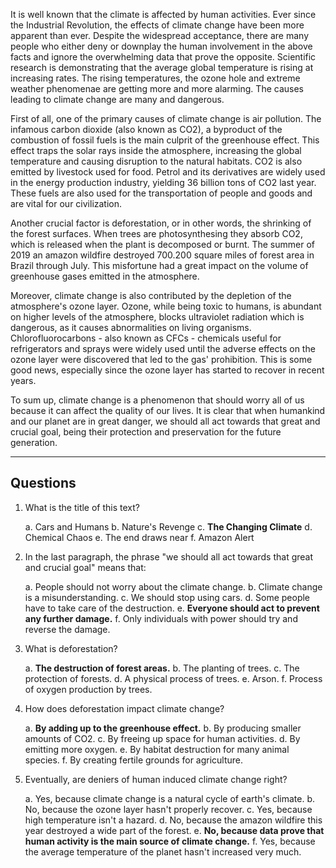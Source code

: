 It is well known that the climate is affected by human activities. Ever since the Industrial Revolution, the effects of climate change have been more apparent than ever. Despite the widespread acceptance, there are many people who either deny or downplay the human involvement in the above facts and ignore the overwhelming data that prove the opposite. Scientific research is demonstrating that the average global temperature is rising at increasing rates. The rising temperatures, the ozone hole and extreme weather phenomenae are getting more and more alarming. The causes leading to climate change are many and dangerous.

First of all, one of the primary causes of climate change is air pollution. The infamous carbon dioxide (also known as CO2), a byproduct of the combustion of fossil fuels is the main culprit of the greenhouse effect. This effect traps the solar rays inside the atmosphere, increasing the global temperature and causing disruption to the natural habitats. CO2 is also emitted by livestock used for food. Petrol and its derivatives are widely used in the energy production industry, yielding 36 billion tons of CO2 last year. These fuels are also used for the transportation of people and goods and are vital for our civilization.

Another crucial factor is deforestation, or in other words, the shrinking of the forest surfaces. When trees are photosynthesing they absorb CO2, which is released when the plant is decomposed or burnt. The summer of 2019 an amazon wildfire destroyed 700.200 square miles of forest area in Brazil through July. This misfortune had a great impact on the volume of greenhouse gases emitted in the atmosphere. 

Moreover, climate change is also contributed by the depletion of the atmosphere's ozone layer. Ozone, while being toxic to humans, is abundant on higher levels of the atmosphere, blocks ultraviolet radiation which is dangerous, as it causes abnormalities on living organisms. Chlorofluorocarbons - also known as CFCs - chemicals useful for refrigerators and sprays were widely used until the adverse effects on the ozone layer were discovered that led to the gas' prohibition. This is some good news, especially since the ozone layer has started to recover in recent years.

To sum up, climate change is a phenomenon that should worry all of us because it can affect the quality of our lives. It is clear that when humankind and our planet are in great danger, we should all act towards that great and crucial goal, being their protection and preservation for the future generation.

---

## Questions

1. What is the title of this text?

    a. Cars and Humans
    b. Nature's Revenge
    c. __The Changing Climate__
    d. Chemical Chaos
    e. The end draws near
    f. Amazon Alert

2. In the last paragraph, the phrase "we should all act towards that great and crucial goal" means that:

    a. People should not worry about the climate change.
    b. Climate change is a misunderstanding.
    c. We should stop using cars.
    d. Some people have to take care of the destruction.
    e. __Everyone should act to prevent any further damage.__
    f. Only individuals with power should try and reverse the damage.

3. What is deforestation?

    a. __The destruction of forest areas.__
    b. The planting of trees.
    c. The protection of forests.
    d. A physical process of trees.
    e. Arson.
    f. Process of oxygen production by trees.

4. How does deforestation impact climate change?

    a. __By adding up to the greenhouse effect.__
    b. By producing smaller amounts of CO2.
    c. By freeing up space for human activities.
    d. By emitting more oxygen.
    e. By habitat destruction for many animal species.
    f. By creating fertile grounds for agriculture.

5. Eventually, are deniers of human induced climate change right?

    a. Yes, because climate change is a natural cycle of earth's climate.
    b. No, because the ozone layer hasn't properly recover.
    c. Yes, because high temperature isn't a hazard.
    d. No, because the amazon wildfire this year destroyed a wide part of the forest.
    e. __No, because data prove that human activity is the main source of climate change.__
    f. Yes, because the average temperature of the planet hasn't increased very much.
